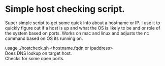 # Simple host checking script. 

Super simple script to get some quick info about a hostname or IP. I use it to quickly figure out if a host is up and what the OS is likely to be and or role of the system based on ports.
Works on mac and linux and adjusts the nc command based on OS its running on.

usage ./hostcheck.sh <hostname.fqdn or ipaddress>  
Does DNS lookup on target host.  
Checks for some open ports.  
